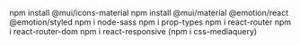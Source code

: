 npm install @mui/icons-material
npm install @mui/material @emotion/react @emotion/styled
npm i node-sass
npm i prop-types
npm i react-router
npm i react-router-dom
npm i react-responsive (npm i css-mediaquery)